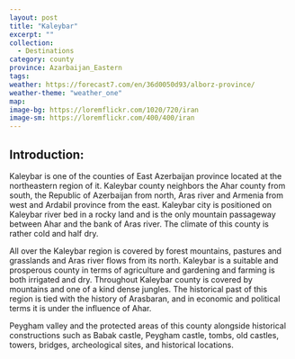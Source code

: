 ```yaml
---
layout: post
title: "Kaleybar"
excerpt: ""
collection:
  - Destinations
category: county
province: Azarbaijan_Eastern
tags:
weather: https://forecast7.com/en/36d0050d93/alborz-province/
weather-theme: "weather_one"
map:
image-bg: https://loremflickr.com/1020/720/iran
image-sm: https://loremflickr.com/400/400/iran
---
```

## **Introduction:**

Kaleybar is one of the counties of East Azerbaijan province located at the northeastern region of it. Kaleybar county neighbors the Ahar county from south, the Republic of Azerbaijan from north, Aras river and Armenia from west and Ardabil province from the east. Kaleybar city is positioned on Kaleybar river bed in a rocky land and is the only mountain passageway between Ahar and the bank of Aras river. The climate of this county is rather cold and half dry.

All over the Kaleybar region is covered by forest mountains, pastures and grasslands and Aras river flows from its north. Kaleybar is a suitable and prosperous county in terms of agriculture and gardening and farming is both irrigated and dry. Throughout Kaleybar county  is covered by mountains and one of a kind dense jungles. The historical past of this region is tied with the history of Arasbaran, and in economic and political terms it is under the influence of Ahar.

Peygham valley and the protected areas of this county alongside historical constructions  such as Babak castle, Peygham castle, tombs, old castles, towers, bridges, archeological sites, and historical locations.